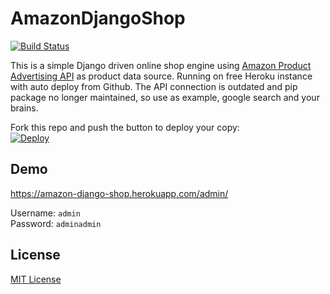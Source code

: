 AmazonDjangoShop
================

[![Build Status](https://travis-ci.org/evrial/AmazonDjangoShop.svg?branch=master)](https://travis-ci.org/evrial/AmazonDjangoShop)

This is a simple Django driven online shop engine using [Amazon Product Advertising API](https://webservices.amazon.com/paapi5/documentation/) as product data source. Running on free Heroku instance with auto deploy from Github.
The API connection is outdated and pip package no longer maintained, so use as example, google search and your brains.

Fork this repo and push the button to deploy your copy:  
[![Deploy](https://www.herokucdn.com/deploy/button.svg)](https://heroku.com/deploy)

## Demo
https://amazon-django-shop.herokuapp.com/admin/

Username: `admin`  
Password: `adminadmin`

## License
[MIT License](LICENSE)
